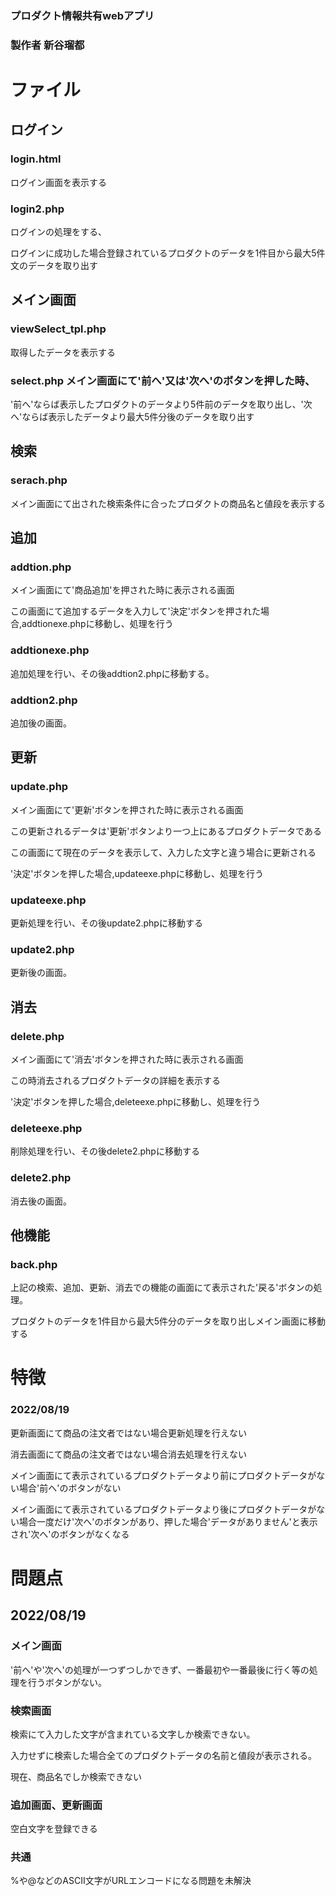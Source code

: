 ### プロダクト情報共有webアプリ

### 製作者 新谷瑠都

# ファイル

## ログイン

### login.html

ログイン画面を表示する

### login2.php 

ログインの処理をする、 

ログインに成功した場合登録されているプロダクトのデータを1件目から最大5件文のデータを取り出す

## メイン画面
### viewSelect_tpl.php 

取得したデータを表示する

### select.php メイン画面にて'前へ'又は'次へ'のボタンを押した時、

'前へ'ならば表示したプロダクトのデータより5件前のデータを取り出し、'次へ'ならば表示したデータより最大5件分後のデータを取り出す


## 検索
### serach.php 

メイン画面にて出された検索条件に合ったプロダクトの商品名と値段を表示する

## 追加
### addtion.php 

メイン画面にて'商品追加'を押された時に表示される画面

この画面にて追加するデータを入力して'決定'ボタンを押された場合,addtionexe.phpに移動し、処理を行う

### addtionexe.php 

追加処理を行い、その後addtion2.phpに移動する。

### addtion2.php

追加後の画面。

## 更新
### update.php 

メイン画面にて'更新'ボタンを押された時に表示される画面

この更新されるデータは'更新'ボタンより一つ上にあるプロダクトデータである

この画面にて現在のデータを表示して、入力した文字と違う場合に更新される

'決定'ボタンを押した場合,updateexe.phpに移動し、処理を行う

### updateexe.php 

更新処理を行い、その後update2.phpに移動する

### update2.php 

更新後の画面。


## 消去
### delete.php 

メイン画面にて'消去'ボタンを押された時に表示される画面

この時消去されるプロダクトデータの詳細を表示する

'決定'ボタンを押した場合,deleteexe.phpに移動し、処理を行う

### deleteexe.php

削除処理を行い、その後delete2.phpに移動する

### delete2.php

消去後の画面。


## 他機能

### back.php

上記の検索、追加、更新、消去での機能の画面にて表示された'戻る'ボタンの処理。

プロダクトのデータを1件目から最大5件分のデータを取り出しメイン画面に移動する



# 特徴
### 2022/08/19
更新画面にて商品の注文者ではない場合更新処理を行えない

消去画面にて商品の注文者ではない場合消去処理を行えない

メイン画面にて表示されているプロダクトデータより前にプロダクトデータがない場合'前へ'のボタンがない

メイン画面にて表示されているプロダクトデータより後にプロダクトデータがない場合一度だけ'次へ'のボタンがあり、押した場合'データがありません'と表示され'次へ'のボタンがなくなる

# 問題点
## 2022/08/19
### メイン画面
'前へ'や'次へ'の処理が一つずつしかできず、一番最初や一番最後に行く等の処理を行うボタンがない。


### 検索画面
検索にて入力した文字が含まれている文字しか検索できない。

入力せずに検索した場合全てのプロダクトデータの名前と値段が表示される。

現在、商品名でしか検索できない


### 追加画面、更新画面
空白文字を登録できる

### 共通
%や@などのASCII文字がURLエンコードになる問題を未解決
